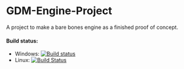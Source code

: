 # GDM-Engine-Project
A project to make a bare bones engine as a finished proof of concept.

#### Build status:

- Windows: [![Build status](https://ci.appveyor.com/api/projects/status/ymp4y4abls7ooeg7?svg=true)](https://ci.appveyor.com/project/roeyb1/scarlet-engine)
- Linux: [![Build Status](https://travis-ci.com/Scarlet-Engine-Team-GameDev-McGill/Scarlet-Engine.svg?branch=master)](https://travis-ci.com/Scarlet-Engine-Team-GameDev-McGill/Scarlet-Engine)
